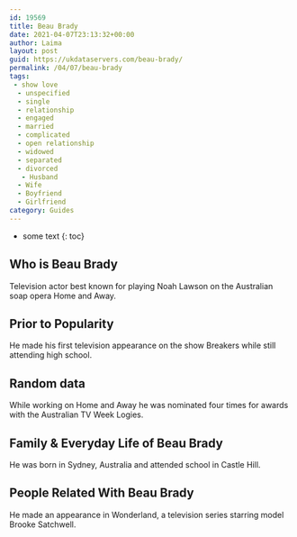 ```yaml
---
id: 19569
title: Beau Brady
date: 2021-04-07T23:13:32+00:00
author: Laima
layout: post
guid: https://ukdataservers.com/beau-brady/
permalink: /04/07/beau-brady
tags:
 - show love
  - unspecified
  - single
  - relationship
  - engaged
  - married
  - complicated
  - open relationship
  - widowed
  - separated
  - divorced
   - Husband
  - Wife
  - Boyfriend
  - Girlfriend
category: Guides
---
```


* some text
{: toc}


## Who is Beau Brady
                  
                  
                  
Television actor best known for playing Noah Lawson on the Australian soap opera Home and Away.
                  
              
            
              
            
                
                
                
## Prior to Popularity
                  
                  
                  
He made his first television appearance on the show Breakers while still attending high school.
                  
              
            
              
            
                
                
                
## Random data
                  
                  
                  
While working on Home and Away he was nominated four times for awards with the Australian TV Week Logies.
                  
              
            
              
            
                
                
                
## Family & Everyday Life of Beau Brady
                  
                  
                  
He was born in Sydney, Australia and attended school in Castle Hill.
                  
              
            
              
            
                
                
                
## People Related With Beau Brady
                  
                  
                  
He made an appearance in Wonderland, a television series starring model Brooke Satchwell.
                  
              
            
              
            
                
              
            
              
              
            
            
              
            
          
          
          